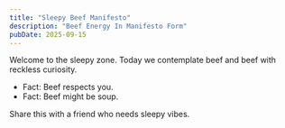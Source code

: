 ```yaml
---
title: "Sleepy Beef Manifesto"
description: "Beef Energy In Manifesto Form"
pubDate: 2025-09-15
---
```

Welcome to the sleepy zone. Today we contemplate beef and beef with reckless curiosity.

- Fact: Beef respects you.
- Fact: Beef might be soup.

Share this with a friend who needs sleepy vibes.
